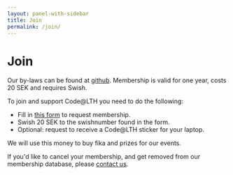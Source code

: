 ```yaml
---
layout: panel-with-sidebar
title: Join
permalink: /join/
---
```


# Join

Our by-laws can be found at [github](https://github.com/Code-at-LTH/meta).
Membership is valid for one year, costs 20 SEK and requires Swish.

To join and support Code@LTH you need to do the following:

- Fill in [this form](https://docs.google.com/forms/d/e/1FAIpQLSdiU498IZ-5IXz5sdsoqslavZzWMTP9SrYX1jBE9Thgvgff_Q/viewform) to request membership.
- Swish 20 SEK to the swishnumber found in the form.
- Optional: request to receive a Code@LTH sticker for your laptop.

We will use this money to buy fika and prizes for our events.

If you'd like to cancel your membership, and get removed from our membership database, please [contact us](/about/).

